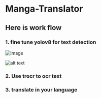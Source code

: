 # Manga-Translator

## Here is work flow

### 1. fine tune yolov8 for text detection
![image]([https://user-images.githubusercontent.com/98932144/229327417-2419e914-cf61-485b-9c6d-5b3732cdbf1a.png](https://github.com/NawinMasterM/Manga-Translator/blob/main/images/yolo_crop1.png))

![alt text](https://github.com/NawinMasterM/Manga-Translator/images/yolo_crop.png?raw=true)
### 2. Use trocr to ocr text
### 3. translate in your language
